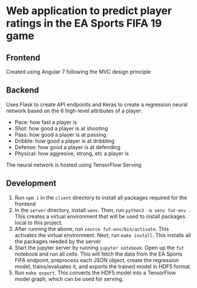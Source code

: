 # Web application to predict player ratings in the EA Sports FIFA 19 game

## Frontend 
Created using Angular 7 following the MVC design principle

## Backend 
Uses Flask to create API endpoints and Keras to create a regression neural network based on the 6 high-level attributes of a player:
- Pace: how fast a player is
- Shot: how good a player is at shooting
- Pass: how good a player is at passing
- Dribble: how good a player is at dribbling
- Defense: how good a player is at defending
- Physical: how aggresive, strong, etc a player is

The neural network is hosted using TensorFlow Serving


## Development
1) Run ```npm i``` in the ```client``` directory to install all packages required for the frontend
2) In the ```server``` directory, install ```venv```. Then, run ```python3 -m venv fut-env ```. This creates a virtual environment that will be used to install packages local to this project.
3) After running the above, run ```source fut-env/bin/activate```. This activates the virtual environment. Next, run ```make install```. This installs all the packages needed by the server
4) Start the jupyter server by running ```jupyter notebook```. Open up the ```fut``` notebook and run all cells. This will fetch the data from the EA Sports FIFA endpoint, preprocess each JSON object, create the regression model, trains/evaluates it, and exports the trained model in HDF5 format.
5) Run ```make export```. This converts the HDF5 model into a TensorFlow model graph, which can be used for serving.